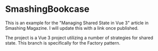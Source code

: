 # SmashingBookcase

This is an example for the "Managing Shared State in Vue 3" article in Smashing Magazine. I will update this with a link once published.

The project is a Vue 3 project utilizing a number of strategies for shared state. This branch is specifically for the Factory pattern. 